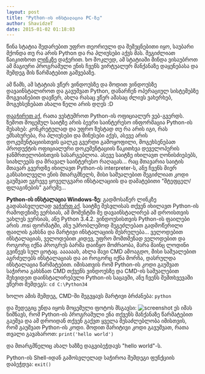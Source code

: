 ```yaml
---
layout: post
title: "Python-ის ინსტალაცია PC-ზე"
author: ShavidzeT
date: 2015-01-02 01:18:03
---
```

წინა სტატია შედარებით უფრო თეორიული და შემეცნებითი იყო, საუბარი მქონდა თუ რა არის Python და რა პლიუსები აქვს მას. შეგიძლიათ წაიკითხოთ [ლინკზე](http://devtime.ge/%E1%83%A0%E1%83%90-%E1%83%90%E1%83%A0%E1%83%98%E1%83%A1-python/) დაჭერით.
ხო მოკლედ, ამ სტატიაში მინდა ვისაუბროთ ამ მაგიური პროგრამული ენის ჩვენს ვირტუალურ მანქანაზე დაყენებასა და შემდეგ მის წარმატებით გაშვებაზე.

ამ წამს, ამ სტატიას ვწერ ვინდოუსზე და მოდით ვინდოუსზე დავაინსტალიროთ და გავუშვათ Python, დანარჩენ ოპერაციულ სისტემებზე მოგვიანებით დავწერ, ახლა რასაც ვწერ ამასაც ძლივს ვახერხებ, მოგეხსენებათ ახალი წელი არის დღეს :D

[დააჭირეთ აქ](https://www.python.org/), რათა ვესტუმროთ Python-ის ოფიციალურ ვებ-გვერდს.
ზემოთ მოცემულ საიტზე არის ბევრი საინტერესო ინფორმაცია Python-ის შესახებ: კონკრეტულად და უფრო ზუსტად თუ რა არის იგი, რას ემსახურება, რა პლიუსები და მინუსები აქვს, ასევე არის დოკუმენტაციისთვის ცალკე გვერდი გამოყოფილი, მოგეხსენებათ პროდუქტის ოფიციალური დოკუმენტაციის წაკითხვა დეველოპერის ჯანმრთელობისთვის სასარგებლოა. ასევე საიტზე იხილავთ ღონისძიებებს, სიახლეებს და მრავალ საინტერესო რაღაცას... რაც მთავარია საიტის მთავარ გვერდზე იხილავთ Python-ის interpreter-ს, ანუ ჩვენს მიერ განსახილველი ენის მთარგმნელს, მისი საშუალებით შეგიძლიათ კოდი გაუშვათ ეგრევე ყოველგვარი ინსტალაციის და დამატებითი "შტეფცელ/ფლაგინების" გარეშე...

**Python-ის ინსტალაცია Windows-ზე:**
გადმოსაწერ ლინკზე გადასასვლელად [ვაჭერთ აქ](https://www.python.org/downloads/). საიტზე შესვლისას თქვენ იხილავთ Python-ის რამოდენიმე ვერსიას, ამ მომენტში მე დავაინსტალირებ ამ დროისთვის უახლეს ვერსიას, ანუ Python 3.4.2. ვინდოუსისთვის Python-ის ფაილები არის .msi ფორმატში, ანუ უპრობლემოდ შეგეძლებათ გადმოწერილი ფაილის გახსნა და მარტივი ინსტალაციის შესრულება...
ველოდებით ინსტალაციას, ველოდებით კიდევ, უფრო მომთმენად ველოდებით და როგორც იქნა პროგრეს ბარმა დაიწყო მოძრაობა, მარა მაინც ლოდინი გვიწევს სულ ცოტაც. აააააახ, ახლა შავი CMD ამოაგდო, მისი საშუალებით აგრძელებს ინსტალაციას და აი როგორც იქნა მორჩა, დასრულდა ინსტალაცია წარმატებით. იმისათვის რომ Python-ის კოდი გაუშვათ საჭიროა გახსნათ CMD თქვენს ვინდოუსზე და CMD-ის საშუალებით შეხვიდეთ დაინსტალირებული Python-ის საცავში, ანუ ჩვენს შემთხვევაში ვწერთ შემდეგს: `cd C:\Python34`

ხოლო ამის შემდეგ, CMD-ში შეგვყავს მარტივი ბრძანება: `python`

და შედეგიც უნდა იყოს მოცემული ფოტოს მსგავსი: ![screenshot](http://s2.postimg.org/u0pm29x4p/Untitled2.png)
ეს იმას ნიშნავს, რომ Python-ის პროგრამული ენა თქვენს მანქანაზე წარმატებით გაეშვა და ამ დროიდან თქვენ გაქვთ ყველა შესაძლებლობა იმისთვის, რომ გაუშვათ Python-ის კოდი.
მოდით მარიტივი კოდი გავუშვათ, რათა თვალი გავახაროთ: `print('hello world')`

და მთარგმნელიც ახალ ხაზზე დაგვიბეჭდავს "hello world"-ს.

Python-ის Shell-იდან გამოსვლელად საჭიროა შემდეგი ფუნქციის დაბეჭდვა: `exit()`
